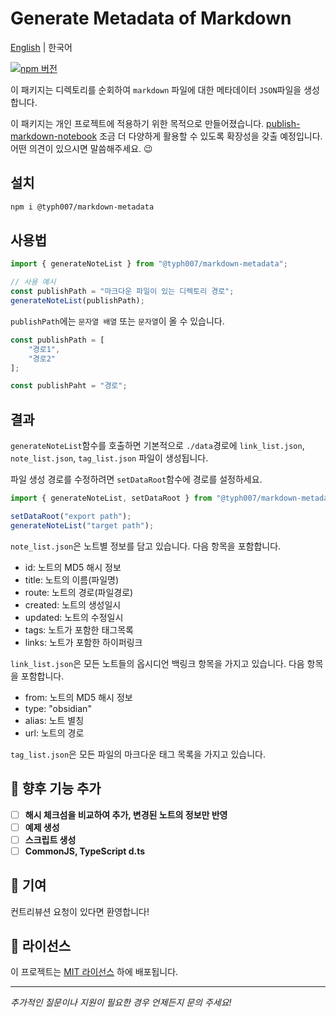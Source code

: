 # **Generate Metadata of Markdown**

[English](https://typhoon-kim.github.io/generate-metadata-of-markdown/) | 한국어

[![npm 버전](https://badge.fury.io/js/@typh007%2Fmarkdown-metadata.svg)](https://badge.fury.io/js/@typh007%2Fmarkdown-metadata)

이 패키지는 디렉토리를 순회하여 `markdown` 파일에 대한 메타데이터 `JSON`파일을 생성합니다.

이 패키지는 개인 프로젝트에 적용하기 위한 목적으로 만들어졌습니다. [publish-markdown-notebook](https://github.com/typhoon-kim/publish-markdown-notes)
조금 더 다양하게 활용할 수 있도록 확장성을 갖출 예정입니다. 어떤 의견이 있으시면 말씀해주세요. 😉

## 설치

```bash
npm i @typh007/markdown-metadata
```

## 사용법

```javascript
import { generateNoteList } from "@typh007/markdown-metadata";

// 사용 예시
const publishPath = "마크다운 파일이 있는 디렉토리 경로";
generateNoteList(publishPath);
```

`publishPath`에는 `문자열 배열` 또는 `문자열`이 올 수 있습니다.

```javascript
const publishPath = [
    "경로1",
    "경로2"
];

const publishPaht = "경로";
```

## 결과

`generateNoteList`함수를 호출하면 기본적으로 `./data`경로에 `link_list.json`, `note_list.json`, `tag_list.json` 파일이 생성됩니다.


파일 생성 경로를 수정하려면 `setDataRoot`함수에 경로를 설정하세요.

```javascript
import { generateNoteList, setDataRoot } from "@typh007/markdown-metadata";

setDataRoot("export path");
generateNoteList("target path");
```

`note_list.json`은 노트별 정보를 담고 있습니다. 다음 항목을 포함합니다.

- id: 노트의 MD5 해시 정보
- title: 노트의 이름(파일명)
- route: 노트의 경로(파일경로)
- created: 노트의 생성일시
- updated: 노트의 수정일시
- tags: 노트가 포함한 태그목록
- links: 노트가 포함한 하이퍼링크

`link_list.json`은 모든 노트들의 옵시디언 백링크 항목을 가지고 있습니다. 다음 항목을 포함합니다.

- from: 노트의 MD5 해시 정보
- type: "obsidian"
- alias: 노트 별칭
- url: 노트의 경로

`tag_list.json`은 모든 파일의 마크다운 태그 목록을 가지고 있습니다.

## 🔭 향후 기능 추가

- [ ] **해시 체크섬을 비교하여 추가, 변경된 노트의 정보만 반영**
- [ ] **예제 생성**
- [ ] **스크립트 생성**
- [ ] **CommonJS, TypeScript d.ts**

## 🤝 기여

컨트리뷰션 요청이 있다면 환영합니다!

## 📝 라이선스

이 프로젝트는 [MIT 라이선스](LICENSE) 하에 배포됩니다.

---

*추가적인 질문이나 지원이 필요한 경우 언제든지 문의 주세요!*